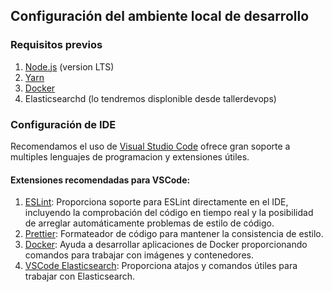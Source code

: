## Configuración del ambiente local de desarrollo

### Requisitos previos

1. [Node.js](https://nodejs.org/en/download/) (version LTS)
2. [Yarn](https://yarnpkg.com/getting-started/install)
3. [Docker](https://www.docker.com/products/docker-desktop)
4. Elasticsearchd (lo tendremos displonible desde tallerdevops)

### Configuración de IDE

Recomendamos el uso de [Visual Studio Code](https://code.visualstudio.com/download) ofrece gran soporte a multiples lenguajes de programacion y extensiones útiles.

#### Extensiones recomendadas para VSCode:

1. [ESLint](https://marketplace.visualstudio.com/items?itemName=dbaeumer.vscode-eslint): Proporciona soporte para ESLint directamente en el IDE, incluyendo la comprobación del código en tiempo real y la posibilidad de arreglar automáticamente problemas de estilo de código.
2. [Prettier](https://marketplace.visualstudio.com/items?itemName=esbenp.prettier-vscode): Formateador de código para mantener la consistencia de estilo.
3. [Docker](https://marketplace.visualstudio.com/items?itemName=ms-azuretools.vscode-docker): Ayuda a desarrollar aplicaciones de Docker proporcionando comandos para trabajar con imágenes y contenedores.
4. [VSCode Elasticsearch](https://marketplace.visualstudio.com/items?itemName=kiwfy.elasticsearch): Proporciona atajos y comandos útiles para trabajar con Elasticsearch.
